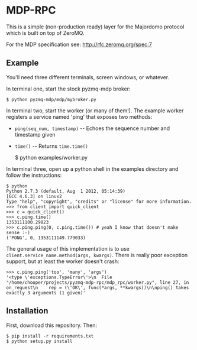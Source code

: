 MDP-RPC
=======

This is a simple (non-production ready) layer for the Majordomo protocol which
is built on top of ZeroMQ.

For the MDP specification see: http://rfc.zeromq.org/spec:7


Example
-------

You'll need three different terminals, screen windows, or whatever.

In terminal one, start the stock pyzmq-mdp broker:

    $ python pyzmq-mdp/mdp/mybroker.py 

In terminal two, start the worker (or many of them!). The example worker 
registers a service named 'ping' that exposes two methods:

* `ping(seq_num, timestamp)` -- Echoes the sequence number and timestamp given
* `time()` -- Returns `time.time()`

    $ python examples/worker.py 

In terminal three, open up a python shell in the examples directory and follow
the instructions:

    $ python
    Python 2.7.3 (default, Aug  1 2012, 05:14:39) 
    [GCC 4.6.3] on linux2
    Type "help", "copyright", "credits" or "license" for more information.
    >>> from client import quick_client
    >>> c = quick_client()
    >>> c.ping.time()
    1353111100.29823
    >>> c.ping.ping(0, c.ping.time()) # yeah I know that doesn't make sense :-)
    ('PONG', 0, 1353111149.779033)

The general usage of this implementation is to use
`client.service_name.method(args, kwargs)`. There is really poor exception
support, but at least the worker doesn't crash:

    >>> c.ping.ping('too', 'many', 'args')
    '<type \'exceptions.TypeError\'>\n  File "/home/chooper/projects/pyzmq-mdp-rpc/mdp_rpc/worker.py", line 27, in on_request\n    rep = (\'OK\', func(*args, **kwargs))\n\nping() takes exactly 3 arguments (1 given)'


Installation
------------

First, download this repository. Then:

    $ pip install -r requirements.txt
    $ python setup.py install

